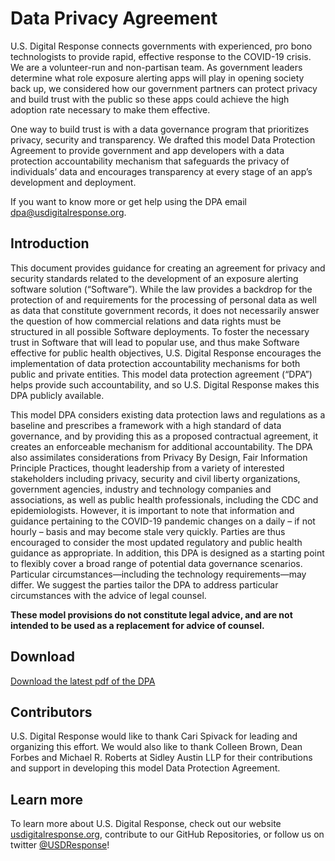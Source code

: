 # Data Privacy Agreement

U.S. Digital Response connects governments with experienced, pro bono technologists to provide rapid, effective response to the COVID-19 crisis. We are a volunteer-run and non-partisan team. As government leaders determine what role exposure alerting apps will play in opening society back up, we considered how our government partners can protect privacy and build trust with the public so these apps could achieve the high adoption rate necessary to make them effective.

One way to build trust is with a data governance program that prioritizes privacy, security and transparency. We drafted this model Data Protection Agreement to provide government and app developers with a data protection accountability mechanism that safeguards the privacy of individuals’ data and encourages transparency at every stage of an app’s development and deployment.

If you want to know more or get help using the DPA email [dpa@usdigitalresponse.org](mailto:dpa@usdigitalresponse.org).

## Introduction

This document provides guidance for creating an agreement for privacy and security standards related to the development of an exposure alerting software solution (“Software”). While the law provides a backdrop for the protection of and requirements for the processing of personal data as well as data that constitute government records, it does not necessarily answer the question of how commercial relations and data rights must be structured in all possible Software deployments. To foster the necessary trust in Software that will lead to popular use, and thus make Software effective for public health objectives, U.S. Digital Response encourages the implementation of data protection accountability mechanisms for both public and private entities. This model data protection agreement (“DPA”) helps provide such accountability, and so U.S. Digital Response makes this DPA publicly available.

This model DPA considers existing data protection laws and regulations as a baseline and prescribes a framework with a high standard of data governance, and by providing this as a proposed contractual agreement, it creates an enforceable mechanism for additional accountability. The DPA also assimilates considerations from Privacy By Design, Fair Information Principle Practices, thought leadership from a variety of interested stakeholders including privacy, security and civil liberty organizations, government agencies, industry and technology companies and associations, as well as public health professionals, including the CDC and epidemiologists. However, it is important to note that information and guidance pertaining to the COVID-19 pandemic changes on a daily – if not hourly – basis and may become stale very quickly. Parties are thus encouraged to consider the most updated regulatory and public health guidance as appropriate. In addition, this DPA is designed as a starting point to flexibly cover a broad range of potential data governance scenarios. Particular circumstances—including the technology requirements—may differ. We suggest the parties tailor the DPA to address particular circumstances with the advice of legal counsel.

**These model provisions do not constitute legal advice, and are not intended to be used as a replacement for advice of counsel.**

## Download

[Download the latest pdf of the DPA](https://docs.google.com/document/d/1_3cnFiGzkuCdKu0QFuWIPLo1o6FqHPJuNiV0AwTA97I/export?format=pdf)

## Contributors

U.S. Digital Response would like to thank Cari Spivack for leading and organizing this effort. We would also like to thank Colleen Brown, Dean Forbes and Michael R. Roberts at Sidley Austin LLP for their contributions and support in developing this model Data Protection Agreement.

## Learn more

To learn more about U.S. Digital Response, check out our website [usdigitalresponse.org](http://usdigitalresponse.org), contribute to our GitHub Repositories, or follow us on twitter [@USDResponse](http://twitter.com/USDResponse)!
